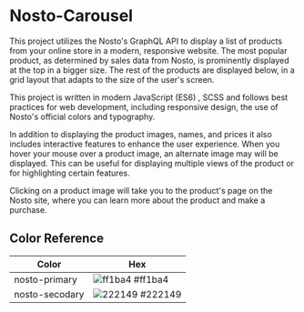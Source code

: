 # Nosto-Carousel

This project utilizes the  Nosto's GraphQL API to display a list of products from your online store in a modern, responsive website. The most popular product, as determined by sales data from  Nosto, is prominently displayed at the top in a bigger size. The rest of the products are displayed below, in a grid layout that adapts to the size of the user's screen.

This project is written in modern JavaScript (ES6) , SCSS and follows best practices for web development, including responsive design, the use of  Nosto's official colors and typography.


In addition to displaying the product images, names, and prices it also includes interactive features to enhance the user experience. When you hover your mouse over a product image, an alternate  image may will be displayed. This can be useful for displaying multiple views of the product or for highlighting certain features.

Clicking on a product image will take you to the product's page on the Nosto site, where you can learn more about the product and make a purchase.

## Color Reference


| Color             | Hex                                                                |
| ----------------- | ------------------------------------------------------------------ |
| nosto-primary | ![ff1ba4](https://user-images.githubusercontent.com/73178418/210156477-0a89fda7-04d1-4367-80a7-7e70839e2806.png) #ff1ba4 |
| nosto-secodary | ![222149](https://user-images.githubusercontent.com/73178418/210156484-9a4c8860-bb4a-4aa8-b509-dc94ce947f7e.png) #222149 |


